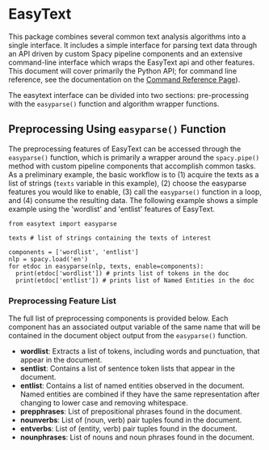 
# EasyText

This package combines several common text analysis algorithms into a single interface. It includes a simple interface for parsing text data through an API driven by custom Spacy pipeline components and an extensive command-line interface which wraps the EasyText api and other features. This document will cover primarily the Python API; for command line reference, see the documentation on the [Command Reference Page](/Command_Reference.md)).

The easytext interface can be divided into two sections: pre-processing with the `easyparse()` function and algorithm wrapper functions.

## Preprocessing Using `easyparse()` Function

The preprocessing features of EasyText can be accessed through the `easyparse()` function, which is primarily a wrapper around the `spacy.pipe()` method with custom pipeline components that accomplish common tasks. As a preliminary example, the basic workflow is to (1) acquire the texts as a list of strings (`texts` variable in this example), (2) choose the easyparse features you would like to enable, (3) call the `easyparse()` function in a loop, and (4) consume the resulting data. The following example shows a simple example using the 'wordlist' and 'entlist' features of EasyText.

```
from easytext import easyparse

texts # list of strings containing the texts of interest

components = ['wordlist', 'entlist']
nlp = spacy.load('en')
for etdoc in easyparse(nlp, texts, enable=components):
  print(etdoc['wordlist']) # prints list of tokens in the doc
  print(etdoc['entlist']) # prints list of Named Entities in the doc
```

### Preprocessing Feature List

The full list of preprocessing components is provided below. Each component has an associated output variable of the same name that will be contained in the document object output from the `easyparse()` function.

* **wordlist**: Extracts a list of tokens, including words and punctuation, that appear in the document.
* **sentlist**: Contains a list of sentence token lists that appear in the document.
* **entlist**: Contains a list of named entities observed in the document. Named entities are combined if they have the same representation after changing to lower case and removing whitespace.
* **prepphrases**: List of prepositional phrases found in the document.
* **nounverbs**: List of (noun, verb) pair tuples found in the document.
* **entverbs**: List of (entity, verb) pair tuples found in the document.
* **nounphrases**: List of nouns and noun phrases found in the document.
